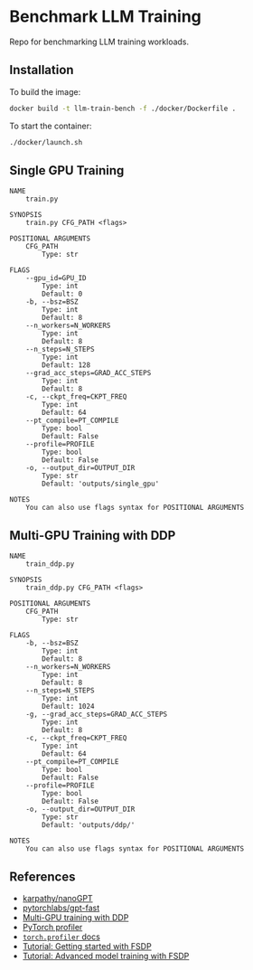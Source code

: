 # Benchmark LLM Training

Repo for benchmarking LLM training workloads.


## Installation

To build the image:
```bash
docker build -t llm-train-bench -f ./docker/Dockerfile .
```

To start the container:
```bash
./docker/launch.sh
```


## Single GPU Training

```
NAME
    train.py

SYNOPSIS
    train.py CFG_PATH <flags>

POSITIONAL ARGUMENTS
    CFG_PATH
        Type: str

FLAGS
    --gpu_id=GPU_ID
        Type: int
        Default: 0
    -b, --bsz=BSZ
        Type: int
        Default: 8
    --n_workers=N_WORKERS
        Type: int
        Default: 8
    --n_steps=N_STEPS
        Type: int
        Default: 128
    --grad_acc_steps=GRAD_ACC_STEPS
        Type: int
        Default: 8
    -c, --ckpt_freq=CKPT_FREQ
        Type: int
        Default: 64
    --pt_compile=PT_COMPILE
        Type: bool
        Default: False
    --profile=PROFILE
        Type: bool
        Default: False
    -o, --output_dir=OUTPUT_DIR
        Type: str
        Default: 'outputs/single_gpu'

NOTES
    You can also use flags syntax for POSITIONAL ARGUMENTS
```


## Multi-GPU Training with DDP

```
NAME
    train_ddp.py

SYNOPSIS
    train_ddp.py CFG_PATH <flags>

POSITIONAL ARGUMENTS
    CFG_PATH
        Type: str

FLAGS
    -b, --bsz=BSZ
        Type: int
        Default: 8
    --n_workers=N_WORKERS
        Type: int
        Default: 8
    --n_steps=N_STEPS
        Type: int
        Default: 1024
    -g, --grad_acc_steps=GRAD_ACC_STEPS
        Type: int
        Default: 8
    -c, --ckpt_freq=CKPT_FREQ
        Type: int
        Default: 64
    --pt_compile=PT_COMPILE
        Type: bool
        Default: False
    --profile=PROFILE
        Type: bool
        Default: False
    -o, --output_dir=OUTPUT_DIR
        Type: str
        Default: 'outputs/ddp/'

NOTES
    You can also use flags syntax for POSITIONAL ARGUMENTS
```


## References

- [karpathy/nanoGPT](https://github.com/karpathy/nanoGPT)
- [pytorchlabs/gpt-fast](https://github.com/pytorch-labs/gpt-fast/tree/main)
- [Multi-GPU training with DDP](https://pytorch.org/tutorials/beginner/ddp_series_multigpu.html)
- [PyTorch profiler](https://pytorch.org/tutorials/recipes/recipes/profiler_recipe.html)
- [`torch.profiler` docs](https://pytorch.org/docs/stable/profiler.html#torch.profiler.profile)
- [Tutorial: Getting started with FSDP](https://pytorch.org/tutorials/intermediate/FSDP_tutorial.html)
- [Tutorial: Advanced model training with FSDP](https://pytorch.org/tutorials/intermediate/FSDP_adavnced_tutorial.html)
